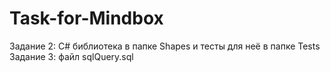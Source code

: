 # Task-for-Mindbox
Задание 2: C# библиотека в папке Shapes и тесты для неё в папке Tests
Задание 3: файл sqlQuery.sql
